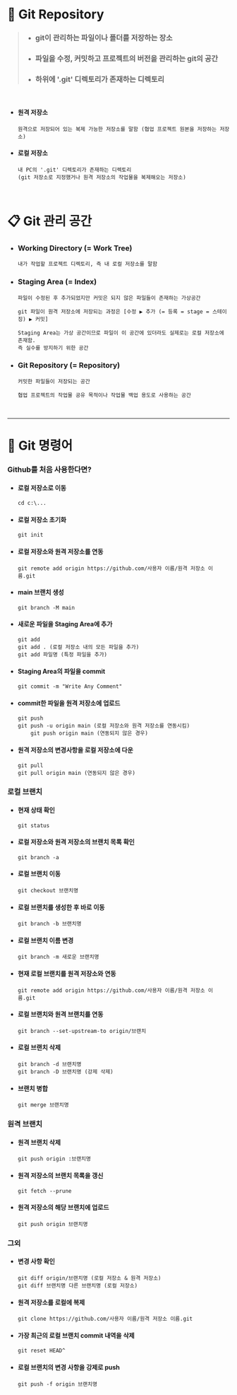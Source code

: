 # 📁 Git Repository
> - ### git이 관리하는 파일이나 폴더를 저장하는 장소   
> - ### 파일을 수정, 커밋하고 프로젝트의 버전을 관리하는 git의 공간   
> - ### 하위에 '.git' 디렉토리가 존재하는 디렉토리
<br/>

- #### 원격 저장소
	  원격으로 저장되어 있는 복제 가능한 저장소를 말함 (협업 프로젝트 원본을 저장하는 저장소)
- #### 로컬 저장소
	  내 PC의 '.git' 디렉토리가 존재하는 디렉토리
  	  (git 저장소로 지정했거나 원격 저장소의 작업물을 복제해오는 저장소)
<br/>

# 📋 Git 관리 공간

- ### Working Directory (= Work Tree)
	  내가 작업할 프로젝트 디렉토리, 즉 내 로컬 저장소를 말함
- ### Staging Area (= Index)
	  파일이 수정된 후 추가되었지만 커밋은 되지 않은 파일들이 존재하는 가상공간
 
	  git 파일이 원격 저장소에 저장되는 과정은 [수정 ▶ 추가 (= 등록 = stage = 스테이징) ▶ 커밋]
  
	  Staging Area는 가상 공간이므로 파일이 이 공간에 있더라도 실제로는 로컬 저장소에 존재함.
  	  즉 실수를 방지하기 위한 공간
- ### Git Repository (= Repository)
	  커밋한 파일들이 저장되는 공간
 
 	  협업 프로젝트의 작업물 공유 목적이나 작업물 백업 용도로 사용하는 공간
<br/>

----

# 📖 Git 명령어
### Github를 처음 사용한다면?
- #### 로컬 저장소로 이동
  	  cd c:\...
+ #### 로컬 저장소 초기화
	  git init
* #### 로컬 저장소와 원격 저장소를 연동
	  git remote add origin https://github.com/사용자 이름/원격 저장소 이름.git
- #### main 브랜치 생성
	  git branch -M main
* #### 새로운 파일을 Staging Area에 추가
	  git add
  	  git add . (로컬 저장소 내의 모든 파일을 추가)
  	  git add 파일명 (특정 파일을 추가)
+ #### Staging Area의 파일을 commit
	  git commit -m "Write Any Comment"
* #### commit한 파일을 원격 저장소에 업로드
	  git push
  	  git push -u origin main (로컬 저장소와 원격 저장소를 연동시킴)
      	  git push origin main (연동되지 않은 경우)
- #### 원격 저장소의 변경사항을 로컬 저장소에 다운
	  git pull
	  git pull origin main (연동되지 않은 경우)
### 로컬 브랜치
- #### 현재 상태 확인
  	  git status
+ #### 로컬 저장소와 원격 저장소의 브랜치 목록 확인
	  git branch -a
* #### 로컬 브랜치 이동
	  git checkout 브랜치명
- #### 로컬 브랜치를 생성한 후 바로 이동
	  git branch -b 브랜치명
* #### 로컬 브랜치 이름 변경
	  git branch -m 새로운 브랜치명
+ #### 현재 로컬 브랜치를 원격 저장소와 연동
	  git remote add origin https://github.com/사용자 이름/원격 저장소 이름.git
- #### 로컬 브랜치와 원격 브랜치를 연동
 	  git branch --set-upstream-to origin/브랜치
- #### 로컬 브랜치 삭제
	  git branch -d 브랜치명
	  git branch -D 브랜치명 (강제 삭제)
+ #### 브랜치 병합
	  git merge 브랜치명
### 원격 브랜치
+ #### 원격 브랜치 삭제
	  git push origin :브랜치명
- #### 원격 저장소의 브랜치 목록을 갱신
	  git fetch --prune
* #### 원격 저장소의 해당 브랜치에 업로드
  	  git push origin 브랜치명
### 그외
+ #### 변경 사항 확인
	  git diff origin/브랜치명 (로컬 저장소 & 원격 저장소)
	  git diff 브랜치명 다른 브랜치명 (로컬 저장소)
* #### 원격 저장소를 로컬에 복제
	  git clone https://github.com/사용자 이름/원격 저장소 이름.git
  
- #### 가장 최근의 로컬 브랜치 commit 내역을 삭제
	  git reset HEAD^

+ #### 로컬 브랜치의 변경 사항을 강제로 push
	  git push -f origin 브랜치명
